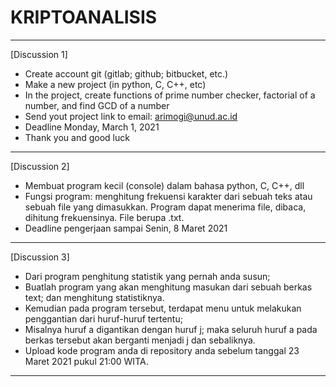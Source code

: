 # KRIPTOANALISIS
---------------------------------------------------------
[Discussion 1]
- Create account git (gitlab; github; bitbucket, etc.)
- Make a new project (in python, C, C++, etc)
- In the project, create functions of prime number checker, factorial of a number, and find GCD of a number
- Send yout project link to email: arimogi@unud.ac.id
- Deadline Monday, March 1, 2021
- Thank you and good luck
---------------------------------------------------------
[Discussion 2]
- Membuat program kecil (console) dalam bahasa python, C, C++, dll
- Fungsi program: menghitung frekuensi karakter dari sebuah teks atau sebuah file yang dimasukkan. Program dapat menerima file, dibaca, dihitung frekuensinya. File berupa .txt.
- Deadline pengerjaan sampai Senin, 8 Maret 2021
---------------------------------------------------------
[Discussion 3]
- Dari program penghitung statistik yang pernah anda susun; 
- Buatlah program yang akan menghitung masukan dari sebuah berkas text; dan menghitung statistiknya. 
- Kemudian pada program tersebut, terdapat menu untuk melakukan penggantian dari huruf-huruf tertentu; 
- Misalnya huruf a digantikan dengan huruf j; maka seluruh huruf a pada berkas tersebut akan berganti menjadi j dan sebaliknya.
- Upload kode program anda di repository anda sebelum tanggal 23 Maret 2021 pukul 21:00 WITA.
---------------------------------------------------------

